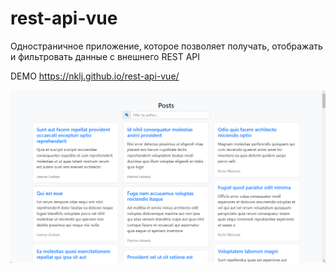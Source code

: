 # rest-api-vue

Одностраничное приложение, которое позволяет получать, отображать и фильтровать данные с внешнего REST API

DEMO https://nklj.github.io/rest-api-vue/

[![Иллюстрация к проекту](https://github.com/Nklj/rest-api-vue/blob/main/public/Screenshot.png)](https://nklj.github.io/rest-api-vue/)
